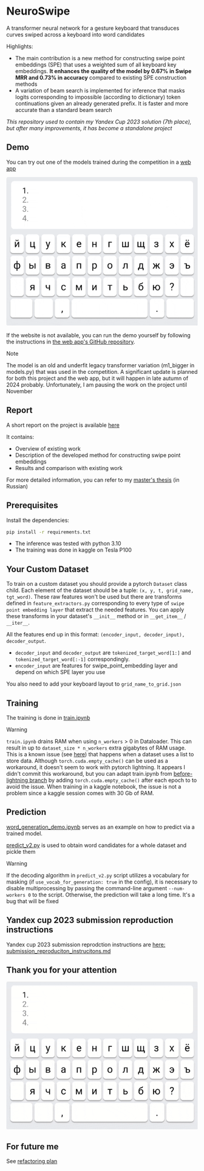 # NeuroSwipe

A transformer neural network for a gesture keyboard that transduces curves swiped across a keyboard into word candidates

Highlights:
* The main contribution is a new method for constructing swipe point embeddings (SPE) that uses a weighted sum of all keyboard key embeddings. **It enhances the quality of the model by 0.67% in Swipe MRR and 0.73% in accuracy** compared to existing SPE construction methods
* A variation of beam search is implemented for inference that masks logits corresponding to impossible (according to dictionary) token continuations given an already generated prefix. It is faster and more accurate than a standard beam search

*This repository used to contain my Yandex Cup 2023 solution (7th place), but after many improvements, it has become a standalone project*

## Demo

You can try out one of the models trained during the competition in a [web app](https://proshian.pythonanywhere.com/)


![demo](./docs_and_assets/swipe_demos/demo.gif)

If the website is not available, you can run the demo yourself by following the instructions in [the web app's GitHub repository](https://github.com/proshian/neuroswipe_inference_web).


> [!NOTE]  
> The model is an old and underfit legacy transformer variation (m1_bigger in models.py) that was used in the competition. A significant update is planned for both this project and the web app, but it will happen in late autumn of 2024 probably. Unfortunately, I am pausing the work on the project until November 

## Report

A short report on the project is available [here](docs_and_assets/report/report.md)

It contains:
* Overview of existing work
* Description of the developed method for constructing swipe point embeddings
* Results and comparison with existing work

For more detailed information, you can refer to my [master's thesis](https://drive.google.com/file/d/1ad9zlfgfy6kOA-41GxjUQIzr8cWuaqxL/view?usp=sharing) (in Russian)


## Prerequisites

Install the dependencies:

```sh
pip install -r requirements.txt
```

* The inference was tested with python 3.10
* The training was done in kaggle on Tesla P100


<!--

## Yandex cup dataset


**TODO: Fill the instructions to obtain the dataset**

-->


<!-- 

```sh
python ./src/downloaders/download_dataset_separated_grid.py
``` 

-->

## Your Custom Dataset

To train on a custom dataset you should provide a pytorch `Dataset` class child. Each element of the dataset should be a tuple: `(x, y, t, grid_name, tgt_word)`. These raw features won't be used but there are transforms defined in `feature_extractors.py` corresponding to every type of `swipe point embedding layer` that extract the needed features. You can apply these transforms in your dataset's `__init__` method or in `__get_item__` / `__iter__`.

All the features end up in this format: `(encoder_input, decoder_input), decoder_output`.

* `decoder_input` and `decoder_output` are `tokenized_target_word[1:]` and `tokenized_target_word[:-1]` correspondingly.
* `encoder_input` are features for swipe_point_embedding layer and depend on which SPE layer you use

You also need to add your keyboard layout to `grid_name_to_grid.json`

<!--

**TODO: Add info on how exactly the dataset should be integrated** 

-->

## Training

<!-- Перед побучением необходимо очистить тренировочный датасет -->

The training is done in [train.ipynb](src/train.ipynb)

> [!WARNING]  
> `train.ipynb` drains RAM when using `n_workers` > 0 in Dataloader. This can result in up to `dataset_size * n_workers` extra gigabytes of RAM usage. This is a known issue (see [here](https://github.com/pytorch/pytorch/issues/13246)) that happens when a dataset uses a list to store data. Although `torch.cuda.empty_cache()` can be used as a workaround, it doesn't seem to work with pytorch lightning. It appears I didn't commit this workaround, but you can adapt train.ipynb from [before-lightning branch](https://github.com/proshian/neuroswipe/tree/before-lightning) by adding ```torch.cuda.empty_cache()``` after each epoch to to avoid the issue. When training in a kaggle notebook, the issue is not a problem since a kaggle session comes with 30 Gb of RAM.  


## Prediction

[word_generation_demo.ipynb](src/word_generation_demo.ipynb) serves as an example on how to predict via a trained model.

[predict_v2.py](src/predict_v2.py) is used to obtain word candidates for a whole dataset and pickle them

> [!WARNING]  
> If the decoding algorithm in `predict_v2.py` script utilizes a vocabulary for masking (if `use_vocab_for_generation: true` in the config), it is necessary to disable multiprocessing by passing the command-line argument `--num-workers 0` to the script. Otherwise, the prediction will take a long time. It's a bug that will be fixed




## Yandex cup 2023 submission reproduction instructions
Yandex cup 2023 submission reprodction instructions are [here: submission_reproduciton_instrucitons.md](submission_reproduciton_instrucitons.md)


## Thank you for your attention
![thank_you](./docs_and_assets/swipe_demos/thank_you.gif)

## For future me
See [refactoring plan](./docs_and_assets/Refactoring_plan.md)